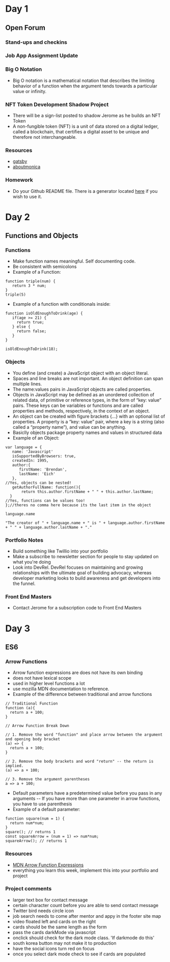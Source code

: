 # Day 1
## Open Forum
### Stand-ups and checkins
### Job App Assignment Update 
### Big O Notation 
- Big O notation is a mathematical notation that describes the limiting behavior of a function when the argument tends towards a particular value or infinity. 
### NFT Token Development Shadow Project
- There will be a sign-list posted to shadow Jerome as he builds an NFT Token 
- A non-fungible token (NFT) is a unit of data stored on a digital ledger, called a blockchain, that certifies a digital asset to be unique and therefore not interchangeable.
### Resources
- [gatsby](https://www.gatsbyjs.com/)
- [aboutmonica](https://aboutmonica.com/)
### Homework 
- Do your Github README file. There is a generator located [here](https://rahuldkjain.github.io/gh-profile-readme-generator/) if you wish to use it. 
# Day 2
## Functions and Objects
### Functions
- Make function names meaningful. Self documenting code. 
- Be consistent with semicolons
- Example of a Function: 
```
function triple(num) {
   return 3 * num;
}
triple(5)
```
- Example of a function with conditionals inside:
```
function isOldEnoughToDrink(age) {
   if(age >= 21) {
     return true;
   } else {
     return false;
   }
}

isOldEnoughToDrink(18);

```
### Objects
- You define (and create) a JavaScript object with an object literal.
- Spaces and line breaks are not important. An object definition can span multiple lines.
- The name:values pairs in JavaScript objects are called properties.
- Objects in JavaScript may be defined as an unordered collection of related data, of primitive or reference types, in the form of “key: value” pairs. These keys can be variables or functions and are called properties and methods, respectively, in the context of an object.
- An object can be created with figure brackets {…} with an optional list of properties. A property is a “key: value” pair, where a key is a string (also called a “property name”), and value can be anything.
- Basiclly objects package property names and values in structured data 
- Example of an Object: 
```
var language = {
   name: 'Javascript'
   isSupportedByBrowsers: true,
   createdIn: 1995,
   author:{
      firstName: 'Brendan',
      lastName: 'Eich'
   },
//Yes, objects can be nested!
   getAuthorFullName: function(){
       return this.author.firstName + " " + this.author.lastName;
  }
//Yes, functions can be values too!
};//theres no comma here because its the last item in the object

language.name

"The creator of " + language.name + " is " + language.author.firstName + " " + language.author.lastName + "."

```
### Portfolio Notes
- Build something like Twillio into your portfolio
- Make a subscribe to newsletter section for people to stay updated on what you're doing
- Look into DevRel. DevRel focuses on maintaining and growing relationships with the ultimate goal of building advocacy, whereas developer marketing looks to build awareness and get developers into the funnel.
### Front End Masters
- Contact Jerome for a subscription code to Front End Masters
# Day 3
## ES6
### Arrow Functions
- Arrow function expressions are 
does not have its own binding 
- does not have lexical scope
- used in higher level functions a lot 
- use mozilla MDN documentation to reference. 
- Example of the difference between traditional and arrow functions
```
// Traditional Function
function (a){
  return a + 100;
}

// Arrow Function Break Down

// 1. Remove the word "function" and place arrow between the argument and opening body bracket
(a) => {
  return a + 100;
}

// 2. Remove the body brackets and word "return" -- the return is implied.
(a) => a + 100;

// 3. Remove the argument parentheses
a => a + 100;

```
- Default parameters have a predetermined value before you pass in any arguments
-- If you have more than one parameter in arrow functions, you have to use parenthesis
- Example of a default parameter:
```
function square(num = 1) {
  return num*num;
}
square(); // returns 1
const squareArrow = (num = 1) => num*num;
squareArrow(); // returns 1

```
### Resources
- [MDN Arrow Function Expressions](https://developer.mozilla.org/en-US/docs/Web/JavaScript/Reference/Functions/Arrow_functions)
- everything you learn this week, implement this into your portfolio and project
### Project comments
- larger text box for contact message
- certain character count before you are able to send contact message
- Twitter bird needs circle icon
- job search needs to come after mentor and appy in the footer site map
- video floated left and cards on the right 
- cards should be the same length as the form 
- pass the cards darkMode via javascript 
- onclick should check for the dark mode class. 'If darkmode do this'
- south korea button may not make it to production 
- have the social icons turn red on focus
- once you select dark mode check to see if cards are populated
